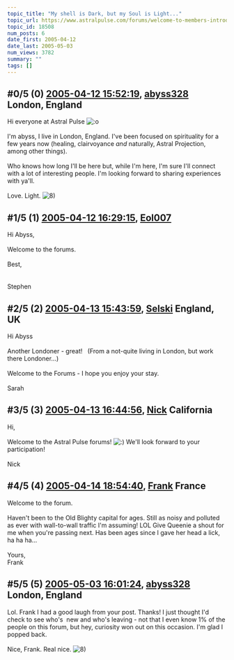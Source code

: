 ```yaml
---
topic_title: "My shell is Dark, but my Soul is Light..."
topic_url: https://www.astralpulse.com/forums/welcome-to-members-introductions!/my-shell-is-dark-but-my-soul-is-light
topic_id: 18508
num_posts: 6
date_first: 2005-04-12
date_last: 2005-05-03
num_views: 3782
summary: ""
tags: []
---
```


## \#0/5 (0) [2005-04-12 15:52:19](https://www.astralpulse.com/forums/index.php?msg=159994), [abyss328](https://www.astralpulse.com/forums/profile/?u=8835) London, England ##
<section>
Hi everyone at Astral Pulse
<img alt=":o" class="smiley" src="https://www.astralpulse.com/forums/Smileys/fugue/shocked.png" title="Shocked"/>
<br>
<br>
I'm abyss, I live in London, England. I've been focused on spirituality for a few years now (healing, clairvoyance
<i>
 and
</i>
naturally, Astral Projection, among other things).
<br>
<br>
Who knows how long I'll be here but, while I'm here, I'm sure I'll connect with a lot of interesting people. I'm looking forward to sharing experiences with ya'll.
<br>
<br>
Love. Light.
<img alt="8)" class="smiley" src="https://www.astralpulse.com/forums/Smileys/fugue/cool.png" title="Cool"/>
</section>

## \#1/5 (1) [2005-04-12 16:29:15](https://www.astralpulse.com/forums/index.php?msg=159998), [Eol007](https://www.astralpulse.com/forums/profile/?u=1893)  ##
<section>
Hi Abyss,
<br>
<br>
Welcome to the forums.
<br>
<br>
Best,
<br>
<br>
<br>
Stephen
</section>

## \#2/5 (2) [2005-04-13 15:43:59](https://www.astralpulse.com/forums/index.php?msg=160115), [Selski](https://www.astralpulse.com/forums/profile/?u=6012) England, UK ##
<section>
Hi Abyss
<br>
<br>
Another Londoner - great!   (From a not-quite living in London, but work there Londoner...)
<br>
<br>
Welcome to the Forums - I hope you enjoy your stay.
<br>
<br>
Sarah
</section>

## \#3/5 (3) [2005-04-13 16:44:56](https://www.astralpulse.com/forums/index.php?msg=160131), [Nick](https://www.astralpulse.com/forums/profile/?u=2080) California ##
<section>
Hi,
<br>
<br>
Welcome to the Astral Pulse forums!
<img alt=":)" class="smiley" src="https://www.astralpulse.com/forums/Smileys/fugue/smiley.png" title="Smiley"/>
We'll look forward to your participation!
<br>
<br>
Nick
</section>

## \#4/5 (4) [2005-04-14 18:54:40](https://www.astralpulse.com/forums/index.php?msg=160329), [Frank](https://www.astralpulse.com/forums/profile/?u=359) France ##
<section>
Welcome to the forum.
<br>
<br>
Haven't been to the Old Blighty capital for ages. Still as noisy and polluted as ever with wall-to-wall traffic I'm assuming! LOL Give Queenie a shout for me when you're passing next. Has been ages since I gave her head a lick, ha ha ha...
<br>
<br>
Yours,
<br>
Frank
</section>

## \#5/5 (5) [2005-05-03 16:01:24](https://www.astralpulse.com/forums/index.php?msg=163004), [abyss328](https://www.astralpulse.com/forums/profile/?u=8835) London, England ##
<section>
Lol. Frank I had a good laugh from your post. Thanks! I just thought I'd check to see who's  new and who's leaving - not that I even know 1% of the people on this forum, but hey, curiosity won out on this occasion. I'm glad I popped back.
<br>
<br>
Nice, Frank. Real nice.
<img alt="8)" class="smiley" src="https://www.astralpulse.com/forums/Smileys/fugue/cool.png" title="Cool"/>
</section>